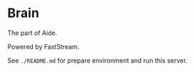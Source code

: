 # Brain

The part of Aide.

Powered by FastStream.

See `./README.md` for prepare environment and run this server.
